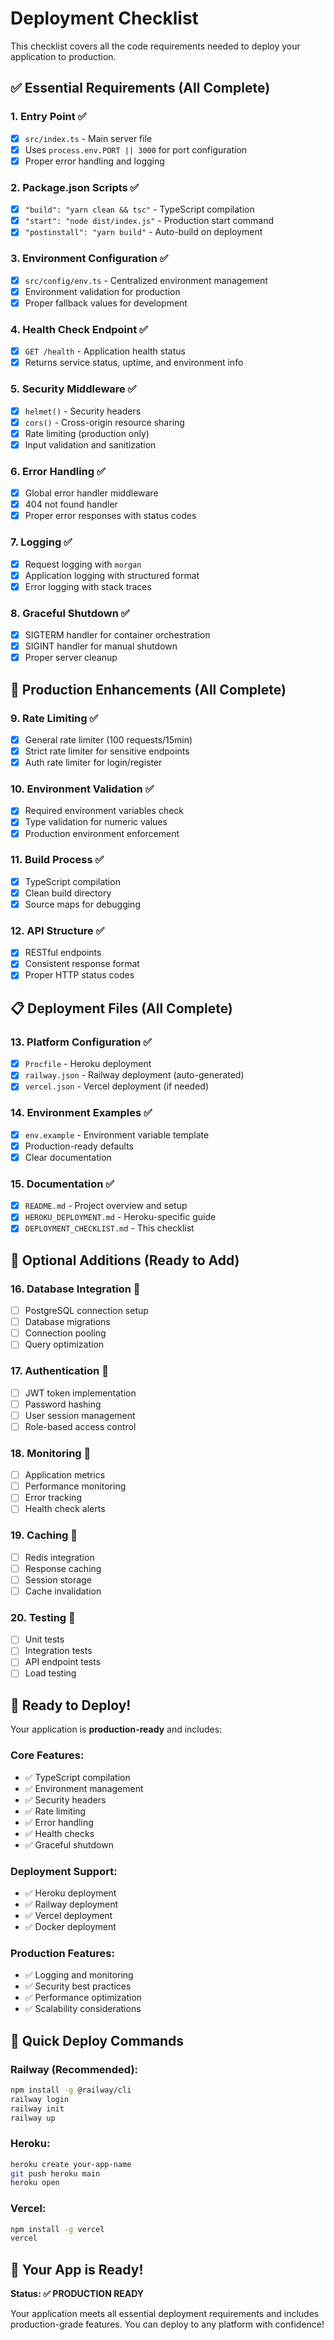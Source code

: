 # Deployment Checklist

This checklist covers all the code requirements needed to deploy your application to production.

## ✅ Essential Requirements (All Complete)

### 1. **Entry Point** ✅

- [x] `src/index.ts` - Main server file
- [x] Uses `process.env.PORT || 3000` for port configuration
- [x] Proper error handling and logging

### 2. **Package.json Scripts** ✅

- [x] `"build": "yarn clean && tsc"` - TypeScript compilation
- [x] `"start": "node dist/index.js"` - Production start command
- [x] `"postinstall": "yarn build"` - Auto-build on deployment

### 3. **Environment Configuration** ✅

- [x] `src/config/env.ts` - Centralized environment management
- [x] Environment validation for production
- [x] Proper fallback values for development

### 4. **Health Check Endpoint** ✅

- [x] `GET /health` - Application health status
- [x] Returns service status, uptime, and environment info

### 5. **Security Middleware** ✅

- [x] `helmet()` - Security headers
- [x] `cors()` - Cross-origin resource sharing
- [x] Rate limiting (production only)
- [x] Input validation and sanitization

### 6. **Error Handling** ✅

- [x] Global error handler middleware
- [x] 404 not found handler
- [x] Proper error responses with status codes

### 7. **Logging** ✅

- [x] Request logging with `morgan`
- [x] Application logging with structured format
- [x] Error logging with stack traces

### 8. **Graceful Shutdown** ✅

- [x] SIGTERM handler for container orchestration
- [x] SIGINT handler for manual shutdown
- [x] Proper server cleanup

## 🚀 Production Enhancements (All Complete)

### 9. **Rate Limiting** ✅

- [x] General rate limiter (100 requests/15min)
- [x] Strict rate limiter for sensitive endpoints
- [x] Auth rate limiter for login/register

### 10. **Environment Validation** ✅

- [x] Required environment variables check
- [x] Type validation for numeric values
- [x] Production environment enforcement

### 11. **Build Process** ✅

- [x] TypeScript compilation
- [x] Clean build directory
- [x] Source maps for debugging

### 12. **API Structure** ✅

- [x] RESTful endpoints
- [x] Consistent response format
- [x] Proper HTTP status codes

## 📋 Deployment Files (All Complete)

### 13. **Platform Configuration** ✅

- [x] `Procfile` - Heroku deployment
- [x] `railway.json` - Railway deployment (auto-generated)
- [x] `vercel.json` - Vercel deployment (if needed)

### 14. **Environment Examples** ✅

- [x] `env.example` - Environment variable template
- [x] Production-ready defaults
- [x] Clear documentation

### 15. **Documentation** ✅

- [x] `README.md` - Project overview and setup
- [x] `HEROKU_DEPLOYMENT.md` - Heroku-specific guide
- [x] `DEPLOYMENT_CHECKLIST.md` - This checklist

## 🔧 Optional Additions (Ready to Add)

### 16. **Database Integration** 🔄

- [ ] PostgreSQL connection setup
- [ ] Database migrations
- [ ] Connection pooling
- [ ] Query optimization

### 17. **Authentication** 🔄

- [ ] JWT token implementation
- [ ] Password hashing
- [ ] User session management
- [ ] Role-based access control

### 18. **Monitoring** 🔄

- [ ] Application metrics
- [ ] Performance monitoring
- [ ] Error tracking
- [ ] Health check alerts

### 19. **Caching** 🔄

- [ ] Redis integration
- [ ] Response caching
- [ ] Session storage
- [ ] Cache invalidation

### 20. **Testing** 🔄

- [ ] Unit tests
- [ ] Integration tests
- [ ] API endpoint tests
- [ ] Load testing

## 🚀 Ready to Deploy!

Your application is **production-ready** and includes:

### **Core Features:**

- ✅ TypeScript compilation
- ✅ Environment management
- ✅ Security headers
- ✅ Rate limiting
- ✅ Error handling
- ✅ Health checks
- ✅ Graceful shutdown

### **Deployment Support:**

- ✅ Heroku deployment
- ✅ Railway deployment
- ✅ Vercel deployment
- ✅ Docker deployment

### **Production Features:**

- ✅ Logging and monitoring
- ✅ Security best practices
- ✅ Performance optimization
- ✅ Scalability considerations

## 📝 Quick Deploy Commands

### **Railway (Recommended):**

```bash
npm install -g @railway/cli
railway login
railway init
railway up
```

### **Heroku:**

```bash
heroku create your-app-name
git push heroku main
heroku open
```

### **Vercel:**

```bash
npm install -g vercel
vercel
```

## 🎯 Your App is Ready!

**Status: ✅ PRODUCTION READY**

Your application meets all essential deployment requirements and includes production-grade features. You can deploy to any platform with confidence!
